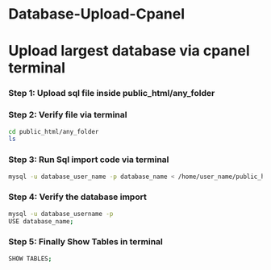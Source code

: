 # Database-Upload-Cpanel
# Upload largest database via cpanel terminal

### Step 1: Upload sql file inside public_html/any_folder 

### Step 2: Verify file via terminal
```bash
cd public_html/any_folder
ls
```

### Step 3: Run Sql import code via terminal
```bash
mysql -u database_user_name -p database_name < /home/user_name/public_html/any_folder/database.sql
```

### Step 4: Verify the database import
```bash
mysql -u database_username -p
USE database_name;
```

### Step 5: Finally Show Tables in terminal
```bash
SHOW TABLES;
```
